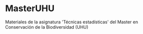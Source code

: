 # MasterUHU
Materiales de la asignatura 'Técnicas estadísticas' del Master en Conservación de la Biodiversidad (UHU)
